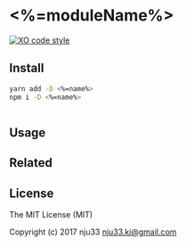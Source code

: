 # <%=moduleName%>

[![XO code style](https://img.shields.io/badge/code_style-XO-5ed9c7.svg)](https://github.com/sindresorhus/xo)

## Install

```bash
yarn add -D <%=name%> 
npm i -D <%=name%>
```

```js
```

## Usage

## Related

## License

The MIT License (MIT)

Copyright (c) 2017 nju33 <nju33.ki@gmail.com>

